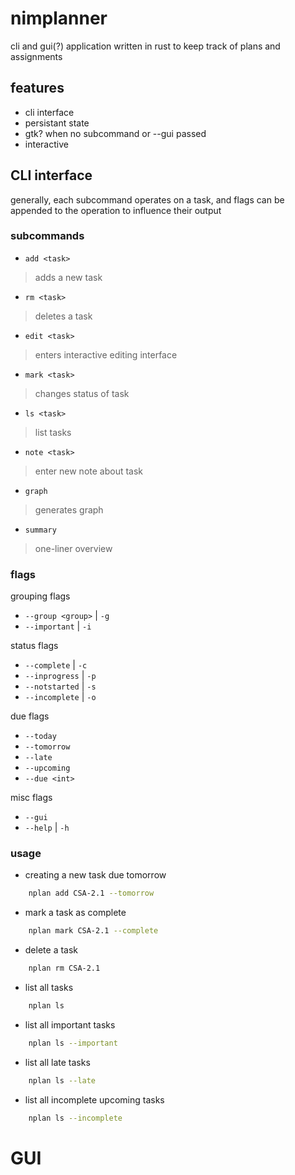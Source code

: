 # nimplanner
cli and gui(?) application written in rust to keep track of plans and assignments
## features
* cli interface
* persistant state
* gtk? when no subcommand or --gui passed
* interactive

## CLI interface
generally, each subcommand operates on a task, and flags can be appended to the operation to influence their output
### subcommands
* `add <task>`
> adds a new task
* `rm <task>`
> deletes a task
* `edit <task>`
> enters interactive editing interface
* `mark <task>`
> changes status of task
* `ls <task>`
> list tasks
* `note <task>`
> enter new note about task
* `graph`
> generates graph
* `summary`
> one-liner overview

### flags
grouping flags
* `--group <group>` | `-g`
* `--important` | `-i`

status flags
* `--complete` | `-c`
* `--inprogress` | `-p`
* `--notstarted` | `-s`
* `--incomplete` | `-o`

due flags
* `--today`
* `--tomorrow`
* `--late`
* `--upcoming`
* `--due <int>`

misc flags
* `--gui`
* `--help` | `-h`

### usage
* creating a new task due tomorrow

```sh
    nplan add CSA-2.1 --tomorrow
```
* mark a task as complete
```sh
    nplan mark CSA-2.1 --complete
```

* delete a task
```sh
    nplan rm CSA-2.1
```

* list all tasks
```sh
    nplan ls
```
* list all important tasks
```sh
    nplan ls --important
```
* list all late tasks
```sh
    nplan ls --late
```
* list all incomplete upcoming tasks
```sh
    nplan ls --incomplete
```

# GUI 